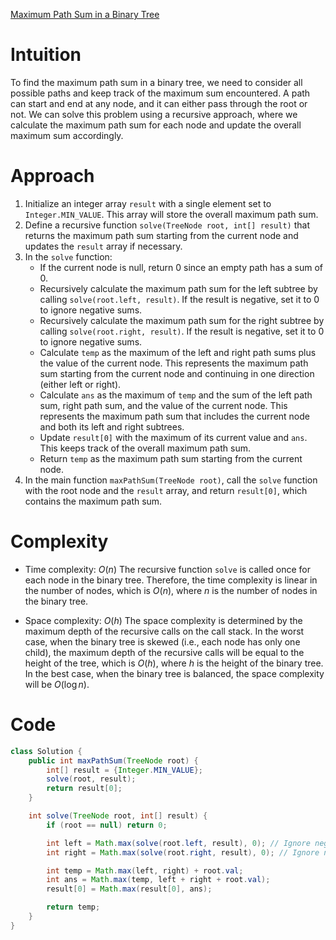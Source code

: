 [Maximum Path Sum in a Binary Tree](https://leetcode.com/problems/binary-tree-maximum-path-sum/)

# Intuition
To find the maximum path sum in a binary tree, we need to consider all possible paths and keep track of the maximum sum encountered. A path can start and end at any node, and it can either pass through the root or not. We can solve this problem using a recursive approach, where we calculate the maximum path sum for each node and update the overall maximum sum accordingly.

# Approach
1. Initialize an integer array `result` with a single element set to `Integer.MIN_VALUE`. This array will store the overall maximum path sum.
2. Define a recursive function `solve(TreeNode root, int[] result)` that returns the maximum path sum starting from the current node and updates the `result` array if necessary.
3. In the `solve` function:
   - If the current node is null, return 0 since an empty path has a sum of 0.
   - Recursively calculate the maximum path sum for the left subtree by calling `solve(root.left, result)`. If the result is negative, set it to 0 to ignore negative sums.
   - Recursively calculate the maximum path sum for the right subtree by calling `solve(root.right, result)`. If the result is negative, set it to 0 to ignore negative sums.
   - Calculate `temp` as the maximum of the left and right path sums plus the value of the current node. This represents the maximum path sum starting from the current node and continuing in one direction (either left or right).
   - Calculate `ans` as the maximum of `temp` and the sum of the left path sum, right path sum, and the value of the current node. This represents the maximum path sum that includes the current node and both its left and right subtrees.
   - Update `result[0]` with the maximum of its current value and `ans`. This keeps track of the overall maximum path sum.
   - Return `temp` as the maximum path sum starting from the current node.
4. In the main function `maxPathSum(TreeNode root)`, call the `solve` function with the root node and the `result` array, and return `result[0]`, which contains the maximum path sum.

# Complexity
- Time complexity: $O(n)$
The recursive function `solve` is called once for each node in the binary tree. Therefore, the time complexity is linear in the number of nodes, which is $O(n)$, where $n$ is the number of nodes in the binary tree.

* Space complexity: $O(h)$
The space complexity is determined by the maximum depth of the recursive calls on the call stack. In the worst case, when the binary tree is skewed (i.e., each node has only one child), the maximum depth of the recursive calls will be equal to the height of the tree, which is $O(h)$, where $h$ is the height of the binary tree. In the best case, when the binary tree is balanced, the space complexity will be $O(\log n)$.

# Code
```java
class Solution {
    public int maxPathSum(TreeNode root) {
        int[] result = {Integer.MIN_VALUE};
        solve(root, result);
        return result[0];
    }

    int solve(TreeNode root, int[] result) {
        if (root == null) return 0;

        int left = Math.max(solve(root.left, result), 0); // Ignore negative sums
        int right = Math.max(solve(root.right, result), 0); // Ignore negative sums

        int temp = Math.max(left, right) + root.val;
        int ans = Math.max(temp, left + right + root.val);
        result[0] = Math.max(result[0], ans);

        return temp;
    }
}
```